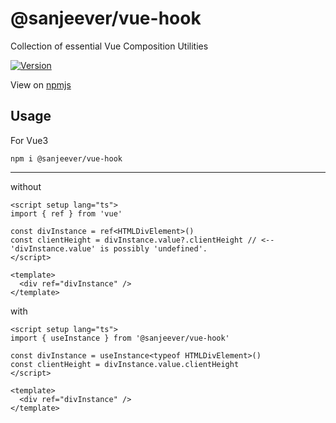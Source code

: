# @sanjeever/vue-hook

Collection of essential Vue Composition Utilities

<a href="https://www.npmjs.com/package/@sanjeever/vue-hook"><img src="https://img.shields.io/npm/v/@sanjeever/vue-hook.svg?sanitize=true" alt="Version"></a>

View on [npmjs](https://www.npmjs.com/package/@sanjeever/vue-hook)

## Usage

For Vue3

```shell
npm i @sanjeever/vue-hook
```

---

without

```vue
<script setup lang="ts">
import { ref } from 'vue'

const divInstance = ref<HTMLDivElement>()
const clientHeight = divInstance.value?.clientHeight // <-- 'divInstance.value' is possibly 'undefined'.
</script>

<template>
  <div ref="divInstance" />
</template>
```

with

```vue
<script setup lang="ts">
import { useInstance } from '@sanjeever/vue-hook'

const divInstance = useInstance<typeof HTMLDivElement>()
const clientHeight = divInstance.value.clientHeight
</script>

<template>
  <div ref="divInstance" />
</template>
```
